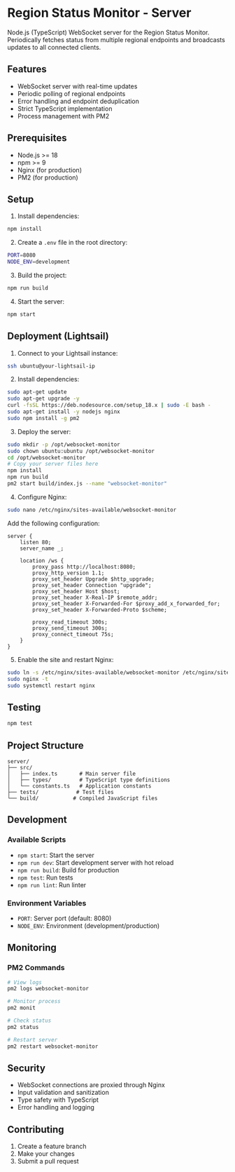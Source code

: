 # Region Status Monitor - Server

Node.js (TypeScript) WebSocket server for the Region Status Monitor. Periodically fetches status from multiple regional endpoints and broadcasts updates to all connected clients.

## Features
- WebSocket server with real-time updates
- Periodic polling of regional endpoints
- Error handling and endpoint deduplication
- Strict TypeScript implementation
- Process management with PM2

## Prerequisites
- Node.js >= 18
- npm >= 9
- Nginx (for production)
- PM2 (for production)

## Setup

1. Install dependencies:
```bash
npm install
```

2. Create a `.env` file in the root directory:
```bash
PORT=8080
NODE_ENV=development
```

3. Build the project:
```bash
npm run build
```

4. Start the server:
```bash
npm start
```

## Deployment (Lightsail)

1. Connect to your Lightsail instance:
```bash
ssh ubuntu@your-lightsail-ip
```

2. Install dependencies:
```bash
sudo apt-get update
sudo apt-get upgrade -y
curl -fsSL https://deb.nodesource.com/setup_18.x | sudo -E bash -
sudo apt-get install -y nodejs nginx
sudo npm install -g pm2
```

3. Deploy the server:
```bash
sudo mkdir -p /opt/websocket-monitor
sudo chown ubuntu:ubuntu /opt/websocket-monitor
cd /opt/websocket-monitor
# Copy your server files here
npm install
npm run build
pm2 start build/index.js --name "websocket-monitor"
```

4. Configure Nginx:
```bash
sudo nano /etc/nginx/sites-available/websocket-monitor
```

Add the following configuration:
```nginx
server {
    listen 80;
    server_name _;

    location /ws {
        proxy_pass http://localhost:8080;
        proxy_http_version 1.1;
        proxy_set_header Upgrade $http_upgrade;
        proxy_set_header Connection "upgrade";
        proxy_set_header Host $host;
        proxy_set_header X-Real-IP $remote_addr;
        proxy_set_header X-Forwarded-For $proxy_add_x_forwarded_for;
        proxy_set_header X-Forwarded-Proto $scheme;

        proxy_read_timeout 300s;
        proxy_send_timeout 300s;
        proxy_connect_timeout 75s;
    }
}
```

5. Enable the site and restart Nginx:
```bash
sudo ln -s /etc/nginx/sites-available/websocket-monitor /etc/nginx/sites-enabled/
sudo nginx -t
sudo systemctl restart nginx
```

## Testing
```bash
npm test
```

## Project Structure
```
server/
├── src/
│   ├── index.ts       # Main server file
│   ├── types/         # TypeScript type definitions
│   └── constants.ts   # Application constants
├── tests/            # Test files
└── build/           # Compiled JavaScript files
```

## Development

### Available Scripts
- `npm start`: Start the server
- `npm run dev`: Start development server with hot reload
- `npm run build`: Build for production
- `npm test`: Run tests
- `npm run lint`: Run linter

### Environment Variables
- `PORT`: Server port (default: 8080)
- `NODE_ENV`: Environment (development/production)

## Monitoring

### PM2 Commands
```bash
# View logs
pm2 logs websocket-monitor

# Monitor process
pm2 monit

# Check status
pm2 status

# Restart server
pm2 restart websocket-monitor
```

## Security
- WebSocket connections are proxied through Nginx
- Input validation and sanitization
- Type safety with TypeScript
- Error handling and logging

## Contributing
1. Create a feature branch
2. Make your changes
3. Submit a pull request 